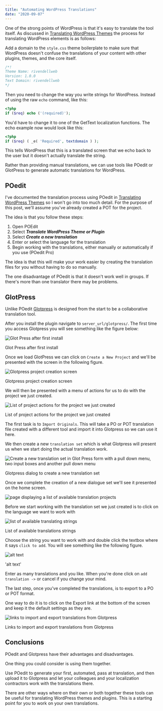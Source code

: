 ```yaml
---
title: "Automating WordPress Translations"
date: "2020-09-07"
---
```


One of the strong points of WordPress is that it's easy to translate the tool itself. As discussed in [Translating WordPress Themes](https://publishing-project.rivendellweb.net/translating-wordpress-themes/) the process for translating WordPress elements is as follows:

Add a domain to the `style.css` theme boilerplate to make sure that WordPress doesn't confuse the translations of your content with other plugins, themes, and the core itself.

```php
/*!
Theme Name: rivendellweb
Version: 1.0.0
Text Domain: rivendellweb
*/
```

Then you need to change the way you write strings for WordPress. Instead of using the raw `echo` command, like this:

```php
<?php
if ($req) echo ('(required)');
```

You'd have to change it to one of the GetText localization functions. The echo example now would look like this:

```php
<?php
if ($req) ( _e( 'Required', textdomain ) );
```

This tells WordPress that this is a translated screen that we echo back to the user but it doesn't actually translate the string.

Rather than providing manual translations, we can use tools like POedit or GlotPress to generate automatic translations for WordPress.

## POedit

I've documented the translation process using POedit in [Translating WordPress Themes](/translating-wordpress-themes/) so I won't go into too much detail. For the purpose of this post, we'll assume you've already created a POT for the project.

The idea is that you follow these steps:

1. Open POEdit
2. Select ***Translate WordPress Theme or Plugin***
3. Select ***Create a new translation***
4. Enter or select the language for the translation
5. Begin working with the translations, either manually or automatically if you use (POedit Pro)

The idea is that this will make your work easier by creating the translation files for you without having to do so manually.

The one disadvantage of POedit is that it doesn't work well in groups. If there's more than one translator there may be problems.

## GlotPress

Unlike POedit [Glotpress](https://glotpress.blog/) is designed from the start to be a collaborative translation tool.

After you install the plugin navigate to `server_url/glotpress/`. The first time you access Glotpress you will see something like the figure below:

![Glot Press after first install](https://res.cloudinary.com/dfh6ihzvj/image/upload/v1599105401/publishing-project.rivendellweb.net/glotpress-01.png)

Glot Press after first install

Once we load GlotPress we can click on `Create a New Project` and we'll be presented with the screen in the following figure.

![Glotpress project creation screen](https://res.cloudinary.com/dfh6ihzvj/image/upload/v1599106084/publishing-project.rivendellweb.net/glotpress-01.png)

Glotpress project creation screen

We will then be presented with a menu of actions for us to do with the project we just created.

![List of project actions for the project we just created](https://res.cloudinary.com/dfh6ihzvj/image/upload/v1599105403/publishing-project.rivendellweb.net/glotpress-02.png)

List of project actions for the project we just created

The first task is to `Import Originals`. This will take a PO or POT translation file created with a different tool and import it into Glotpress so we can use it here.

We then create a new `translation set` which is what Glotpress will present us when we start doing the actual translation work.

![Create a new translation set in Glot Press form with a pull down menu, two input boxes and another pull down menu](https://res.cloudinary.com/dfh6ihzvj/image/upload/v1599171189/publishing-project.rivendellweb.net/glotpress-03.png)

Glotpress dialog to create a new translation set

Once we complete the creation of a new dialogue set we'll see it presented on the home screen.

![page displaying a list of available translation projects](https://res.cloudinary.com/dfh6ihzvj/image/upload/c_scale,w_500/f_auto,q_auto/glotpress-04)

Before we start working with the translation set we just created is to click on the language we want to work with

![list of available translating strings](https://res.cloudinary.com/dfh6ihzvj/image/upload/v1599174008/publishing-project.rivendellweb.net/glotpress-05.png)

List of available translations strings

Choose the string you want to work with and double click the textbox where it says `click to add`. You will see something like the following figure.

![alt text](https://res.cloudinary.com/dfh6ihzvj/image/upload/v1599183966/publishing-project.rivendellweb.net/glotpress-06.png)

'alt text'

Enter as many translations and you like. When you're done click on `add translation ->` or cancel if you change your mind.

The last step, once you've completed the translations, is to export to a PO or POT format.

One way to do it is to click on the Export link at the bottom of the screen and keep it the default settings as they are.

![links to import and export translations from Glotpress](https://res.cloudinary.com/dfh6ihzvj/image/upload/v1599183962/publishing-project.rivendellweb.net/glotpress-07.png)

Links to import and export translations from Glotpress

## Conclusions

POedit and Glotpress have their advantages and disadvantages.

One thing you could consider is using them together.

Use POedit to generate your first, automated, pass at translation, and then upload it to Glotpress and let your colleagues and your localization contractors work with the translations there.

There are other ways where on their own or both together these tools can be useful for translating WordPress themes and plugins. This is a starting point for you to work on your own translations.

